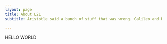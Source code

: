 ```yaml
---
layout: page
title: About L2L
subtitle: Aristotle said a bunch of stuff that was wrong. Galileo and Newton fixed things up. Then Einstein broke everything again. Now, we've basically got it all worked out, except for small stuff, big stuff, hot stuff, cold stuff, fast stuff, heavy stuff, dark stuff, turbulence, and the concept of time - Zach Weinersmith

---
```


HELLO WORLD

